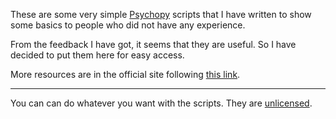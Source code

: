 These are some very simple [Psychopy](http://www.psychopy.org/) scripts that I have written to show some basics to people who did not have any experience.

From the feedback I have got, it seems that they are useful. So I have decided to put them here for easy access.

More resources are in the official site following [this link](http://www.psychopy.org/resources/resources.html).

___

You can can do whatever you want with the scripts. They are [unlicensed](LICENSE).

